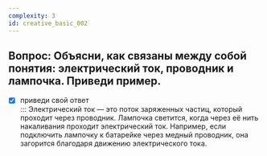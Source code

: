 ```yaml
---
complexity: 3
id: creative_basic_002
---
```

## Вопрос: Объясни, как связаны между собой понятия: электрический ток, проводник и лампочка. Приведи пример.

- [x] приведи свой ответ  
  ::: Электрический ток — это поток заряженных частиц, который проходит через проводник. Лампочка светится, когда через её нить накаливания проходит электрический ток. Например, если подключить лампочку к батарейке через медный проводник, она загорится благодаря движению электрического тока.